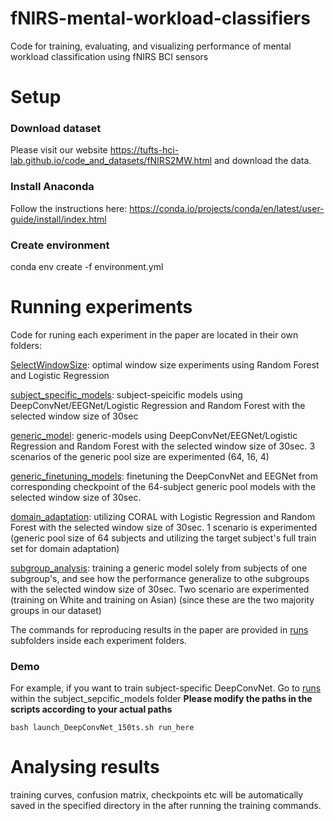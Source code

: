 # fNIRS-mental-workload-classifiers
Code for training, evaluating, and visualizing performance of mental workload classification using fNIRS BCI sensors

# Setup
### Download dataset
Please visit our website https://tufts-hci-lab.github.io/code_and_datasets/fNIRS2MW.html and download the data.

### Install Anaconda
Follow the instructions here: https://conda.io/projects/conda/en/latest/user-guide/install/index.html

### Create environment
conda env create -f environment.yml

# Running experiments
Code for runing each experiment in the paper are located in their own folders:

[SelectWindowSize](SelectWindowSize/): optimal window size experiments using Random Forest and Logistic Regression

[subject_specific_models](subject_specific_models/): subject-speicific models using DeepConvNet/EEGNet/Logistic Regression and Random Forest with the selected window size of 30sec

[generic_model](generic_models/): generic-models using DeepConvNet/EEGNet/Logistic Regression and Random Forest with the selected window size of 30sec. 3 scenarios of the generic pool size are experimented (64, 16, 4) 

[generic_finetuning_models](generic_finetuning_models/): finetuning the DeepConvNet and EEGNet from corresponding checkpoint of the 64-subject generic pool models with the selected window size of 30sec.

[domain_adaptation](domain_adaptation/): utilizing CORAL with Logistic Regression and Random Forest with the selected window size of 30sec. 1 scenario is experimented (generic pool size of 64 subjects and utilizing the target subject's full train set for domain adaptation) 

[subgroup_analysis](subgroup_analysis/): training a generic model solely from subjects of one subgroup's, and see how the performance generalize to othe subgroups with the selected window size of 30sec. Two scenario are experimented (training on White and training on Asian) (since these are the two majority groups in our dataset) 

The commands for reproducing results in the paper are provided in [runs](runs/) subfolders inside each experiment folders.

### Demo
For example, if you want to train subject-specific DeepConvNet. Go to [runs](subject_specific_models/runs/window_size150) within the subject_sepcific_models folder
**Please modify the paths in the scripts according to your actual paths**

```
bash launch_DeepConvNet_150ts.sh run_here
```


# Analysing results

training curves, confusion matrix, checkpoints etc will be automatically saved in the specified directory in the after running the training commands.  
